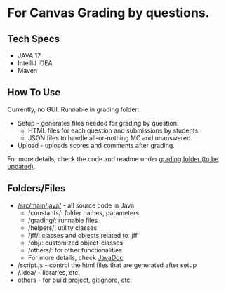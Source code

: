 # For Canvas Grading by questions. 
## Tech Specs
- JAVA 17
- IntelliJ IDEA
- Maven

## How To Use
Currently, no GUI. Runnable in grading folder: 
- Setup - generates files needed for grading by question: 
  - HTML files for each question and submissions by students. 
  - JSON files to handle all-or-nothing MC and unanswered.  
- Upload - uploads scores and comments after grading.

For more details, check the code and readme under [grading folder (to be updated)](https://github.com/yanchen-01/CanvasGrading/tree/master/src/main/java/grading).

## Folders/Files
- [/src/main/java/](https://github.com/yanchen-01/CanvasGrading/tree/master/src/main/java) - all source code in Java
  - /constants/: folder names, parameters
  - /grading/: runnable files
  - /helpers/: utility classes
  - /jff/: classes and objects related to .jff
  - /obj/: customized object-classes
  - /others/: for other functionalities
  - For more details, check [JavaDoc](https://yanchen-01.github.io/CanvasGradingJavaDoc/)
- /script.js - control the html files that are generated after setup
- /.idea/ - libraries, etc.
- others - for build project, gitignore, etc.